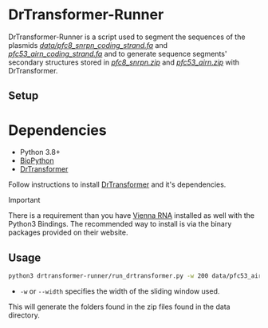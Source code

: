 # DrTransformer-Runner

DrTransformer-Runner is a script used to segment the sequences of the plasmids *[data/pfc8_snrpn_coding_strand.fa](https://github.com/Arsuaga-Vazquez-Lab/RNA-Polynomial/blob/main/data/pfc53_airn_coding_strand.fa)* and *[pfc53_airn_coding_strand.fa](https://github.com/Arsuaga-Vazquez-Lab/RNA-Polynomial/blob/main/data/pfc53_airn_coding_strand.fa)* and to generate sequence segments' secondary structures stored in *[pfc8_snrpn.zip](https://github.com/Arsuaga-Vazquez-Lab/RNA-Polynomial/blob/main/data/pfc8_snrpn.zip)* and *[pfc53_airn.zip](https://github.com/Arsuaga-Vazquez-Lab/RNA-Polynomial/blob/main/data/pfc53_airn.zip)* with DrTransformer.


## Setup

# Dependencies
* Python 3.8+
* [BioPython](https://biopython.org/)
* [DrTransformer](https://github.com/ViennaRNA/drtransformer)

Follow instructions to install [DrTransformer](https://github.com/ViennaRNA/drtransformer) and it's dependencies.
> [!IMPORTANT]  
> There is a requirement than you have [Vienna RNA](https://github.com/ViennaRNA/ViennaRNA) installed as well with the Python3 Bindings. The recommended way to install is via the binary packages provided on their website.

## Usage

```bash
python3 drtransformer-runner/run_drtransformer.py -w 200 data/pfc53_airn_coding_strand.fa
```
* `-w` or `--width` specifies the width of the sliding window used.

This will generate the folders found in the zip files found in the data directory.
